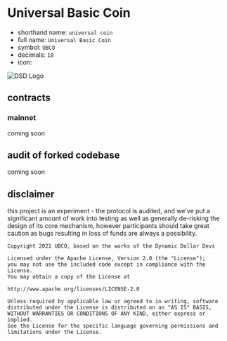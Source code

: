 # Universal Basic Coin

- shorthand name: `universal coin`
- full name: `Universal Basic Coin`
- symbol: `UBCO`
- decimals: `18`
- icon:

![DSD Logo](https://dsd.finance/logo.png)

## contracts
### mainnet
coming soon

## audit of forked codebase

coming soon

## disclaimer
this project is an experiment - the protocol is audited, and we've put a significant amount of work into testing as well as generally de-risking the design of its core mechanism, however participants should take great caution as bugs resulting in loss of funds are always a possibility.

```
Copyright 2021 UBCO, based on the works of the Dynamic Dollar Devs

Licensed under the Apache License, Version 2.0 (the "License");
you may not use the included code except in compliance with the License.
You may obtain a copy of the License at

http://www.apache.org/licenses/LICENSE-2.0

Unless required by applicable law or agreed to in writing, software
distributed under the License is distributed on an "AS IS" BASIS,
WITHOUT WARRANTIES OR CONDITIONS OF ANY KIND, either express or implied.
See the License for the specific language governing permissions and
limitations under the License.
```
